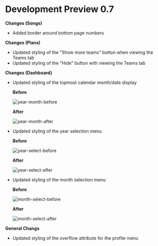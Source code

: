 # Development Preview 0.7

**Changes (Songs)**
  -  Added border around bottom page numbers 

**Changes (Plans)**
  - Updated styling of the "Show more teams" button when viewing the Teams tab
  - Updated styling of the "Hide" button with viewing the Teams tab

**Changes (Dashboard)**
- Updated styling of the topmost calendar month/date display

  **Before**

  ![year-month-before](https://github.com/jacobmrtn/pco-dark-mode-updates/assets/135056345/09a1af89-f200-4036-b647-2e58f46065aa)

  **After**

  ![year-month-after](https://github.com/jacobmrtn/pco-dark-mode-updates/assets/135056345/7e84d195-0acd-429a-a877-0021794fbe78)

  
- Updated styling of the year selection menu

  **Before**

  ![year-select-before](https://github.com/jacobmrtn/pco-dark-mode-updates/assets/135056345/c9f5a566-5950-4661-ad22-612a80d2a6b7)

  **After**

  ![year-select-after](https://github.com/jacobmrtn/pco-dark-mode-updates/assets/135056345/cc984d51-b80d-4930-b002-041c39e6a49b)

- Updated styling of the month selection menu

  **Before**

  ![month-select-before](https://github.com/jacobmrtn/pco-dark-mode-updates/assets/135056345/6f85964a-06ae-4ca0-9d3c-45e1e4a1175b)

   **After**

  ![month-select-after](https://github.com/jacobmrtn/pco-dark-mode-updates/assets/135056345/8e5b9bd8-d2d1-44bd-bfdb-a96e0059e688)




**General Changs**
  - Updated styling of the overflow attribute for the profile menu
